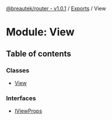 [@breautek/router - v1.0.1](../README.md) / [Exports](../modules.md) / View

# Module: View

## Table of contents

### Classes

- [View](../classes/view.view-1.md)

### Interfaces

- [IViewProps](../interfaces/view.iviewprops.md)
